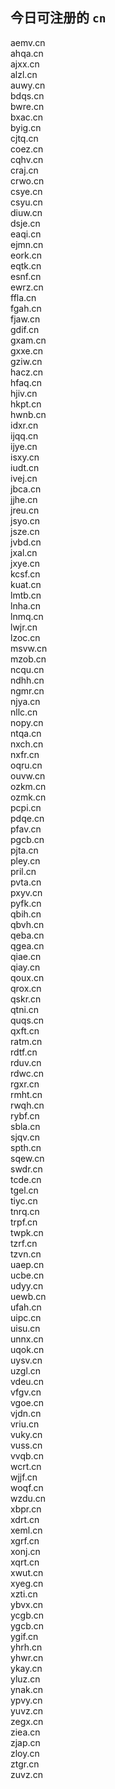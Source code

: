 
## 今日可注册的 `cn`
>
aemv.cn   
ahqa.cn   
ajxx.cn   
alzl.cn   
auwy.cn   
bdqs.cn   
bwre.cn   
bxac.cn   
byig.cn   
cjtq.cn   
coez.cn   
cqhv.cn   
craj.cn   
crwo.cn   
csye.cn   
csyu.cn   
diuw.cn   
dsje.cn   
eaqi.cn   
ejmn.cn   
eork.cn   
eqtk.cn   
esnf.cn   
ewrz.cn   
ffla.cn   
fgah.cn   
fjaw.cn   
gdif.cn   
gxam.cn   
gxxe.cn   
gziw.cn   
hacz.cn   
hfaq.cn   
hjiv.cn   
hkpt.cn   
hwnb.cn   
idxr.cn   
ijqq.cn   
ijye.cn   
isxy.cn   
iudt.cn   
ivej.cn   
jbca.cn   
jjhe.cn   
jreu.cn   
jsyo.cn   
jsze.cn   
jvbd.cn   
jxal.cn   
jxye.cn   
kcsf.cn   
kuat.cn   
lmtb.cn   
lnha.cn   
lnmq.cn   
lwjr.cn   
lzoc.cn   
msvw.cn   
mzob.cn   
ncqu.cn   
ndhh.cn   
ngmr.cn   
njya.cn   
nllc.cn   
nopy.cn   
ntqa.cn   
nxch.cn   
nxfr.cn   
oqru.cn   
ouvw.cn   
ozkm.cn   
ozmk.cn   
pcpi.cn   
pdqe.cn   
pfav.cn   
pgcb.cn   
pjta.cn   
pley.cn   
pril.cn   
pvta.cn   
pxyv.cn   
pyfk.cn   
qbih.cn   
qbvh.cn   
qeba.cn   
qgea.cn   
qiae.cn   
qiay.cn   
qoux.cn   
qrox.cn   
qskr.cn   
qtni.cn   
quqs.cn   
qxft.cn   
ratm.cn   
rdtf.cn   
rduv.cn   
rdwc.cn   
rgxr.cn   
rmht.cn   
rwqh.cn   
rybf.cn   
sbla.cn   
sjqv.cn   
spth.cn   
sqew.cn   
swdr.cn   
tcde.cn   
tgel.cn   
tiyc.cn   
tnrq.cn   
trpf.cn   
twpk.cn   
tzrf.cn   
tzvn.cn   
uaep.cn   
ucbe.cn   
udyy.cn   
uewb.cn   
ufah.cn   
uipc.cn   
uisu.cn   
unnx.cn   
uqok.cn   
uysv.cn   
uzgl.cn   
vdeu.cn   
vfgv.cn   
vgoe.cn   
vjdn.cn   
vriu.cn   
vuky.cn   
vuss.cn   
vvqb.cn   
wcrt.cn   
wjjf.cn   
woqf.cn   
wzdu.cn   
xbpr.cn   
xdrt.cn   
xeml.cn   
xgrf.cn   
xonj.cn   
xqrt.cn   
xwut.cn   
xyeg.cn   
xzti.cn   
ybvx.cn   
ycgb.cn   
ygcb.cn   
ygif.cn   
yhrh.cn   
yhwr.cn   
ykay.cn   
yluz.cn   
ynak.cn   
ypvy.cn   
yuvz.cn   
zegx.cn   
ziea.cn   
zjap.cn   
zloy.cn   
ztgr.cn   
zuvz.cn   

